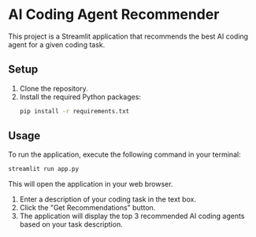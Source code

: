 # AI Coding Agent Recommender

This project is a Streamlit application that recommends the best AI coding agent for a given coding task.

## Setup

1. Clone the repository.
2. Install the required Python packages:
   ```bash
   pip install -r requirements.txt
   ```

## Usage

To run the application, execute the following command in your terminal:

```bash
streamlit run app.py
```

This will open the application in your web browser.

1. Enter a description of your coding task in the text box.
2. Click the "Get Recommendations" button.
3. The application will display the top 3 recommended AI coding agents based on your task description.
